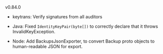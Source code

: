 v0.84.0

- keytrans: Verify signatures from all auditors

- Java: Fixed `IdentityKeyPair(byte[])` to correctly declare that it throws InvalidKeyException.

- Node: Add BackupsJsonExporter, to convert Backup proto objects to human-readable JSON for export.

